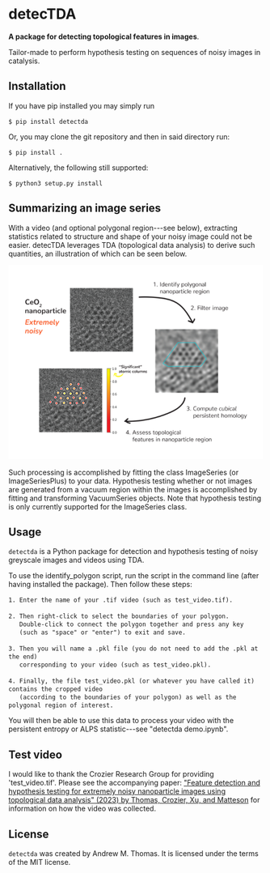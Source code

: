 # detecTDA

**A package for detecting topological features in images**. 

Tailor-made to perform hypothesis testing on sequences of noisy images in catalysis. 

## Installation

If you have pip installed you may simply run 
 
```
$ pip install detectda
```
 
Or, you may clone the git repository and then in said directory run:

```
$ pip install .
```

Alternatively, the following still supported:

```
$ python3 setup.py install
```

## Summarizing an image series

With a video (and optional polygonal region---see below), extracting statistics related to structure and shape of your noisy image could not be easier. detecTDA leverages TDA (topological data analysis) to derive such quantities, an illustration of which can be seen below. 

![Illustration of the detectda algorithm](detectdaALGORITHM.png)

Such processing is accomplished by fitting the class ImageSeries (or ImageSeriesPlus) to your data. Hypothesis testing whether or not images are generated from a vacuum region within the images is accomplished by fitting and transforming VacuumSeries objects. Note that hypothesis testing is only currently supported for the ImageSeries class. 

## Usage

`detectda` is a Python package for detection and hypothesis testing of noisy greyscale images and videos using TDA.

To use the identify_polygon script, run the script in the command line (after having installed the package). Then follow these steps: 

	1. Enter the name of your .tif video (such as test_video.tif). 

	2. Then right-click to select the boundaries of your polygon. 
	   Double-click to connect the polygon together and press any key 
	   (such as "space" or "enter") to exit and save. 

	3. Then you will name a .pkl file (you do not need to add the .pkl at the end) 
	   corresponding to your video (such as test_video.pkl). 

	4. Finally, the file test_video.pkl (or whatever you have called it) contains the cropped video 
	   (according to the boundaries of your polygon) as well as the polygonal region of interest. 

You will then be able to use this data to process your video with the persistent entropy or ALPS statistic---see "detectda demo.ipynb".

## Test video

I would like to thank the Crozier Research Group for providing 'test_video.tif'. Please see the accompanying paper: ["Feature detection and hypothesis testing for extremely noisy nanoparticle images using topological data analysis" (2023) by Thomas, Crozier, Xu, and Matteson](https://www.tandfonline.com/doi/epdf/10.1080/00401706.2023.2203744) for information on how the video was collected.

## License

`detectda` was created by Andrew M. Thomas. It is licensed under the terms of the MIT license. 
